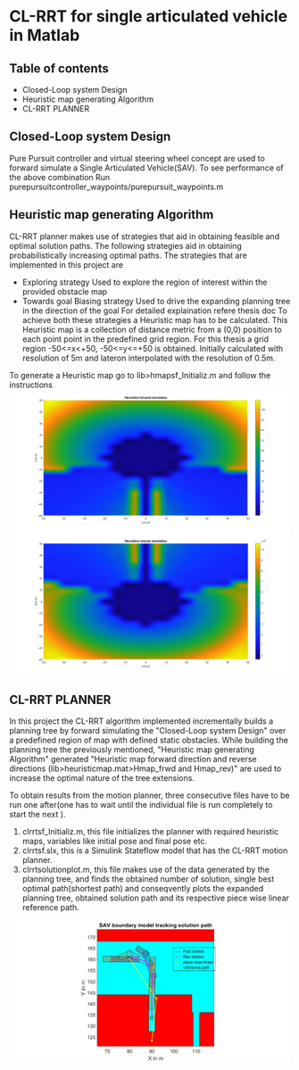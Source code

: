 # CL-RRT for single articulated vehicle in Matlab
## Table of contents
* Closed-Loop system Design 
* Heuristic map generating Algorithm
* CL-RRT PLANNER
## Closed-Loop system Design 
Pure Pursuit controller and virtual steering wheel concept are used to forward simulate a Single Articulated Vehicle(SAV). 
To see performance of the above combination Run purepursuitcontroller_waypoints/purepursuit_waypoints.m

## Heuristic map generating Algorithm
CL-RRT planner makes use of strategies that aid in obtaining feasible and optimal solution paths. The following strategies aid in obtaining probabilistically increasing optimal paths.
The strategies that are implemented in this project are
* Exploring strategy 
Used to explore the region of interest within the provided obstacle map 
* Towards goal Biasing strategy
Used to drive the expanding planning tree in the direction of the goal
For detailed explaination refere thesis doc
To achieve both these strategies a Heuristic map has to be calculated. This Heuristic map is a collection of distance metric from a (0,0) position to each point 
point in the predefined grid region. For this thesis a grid region -50<=x<+50, -50<=y<=+50 is obtained. Initially calculated with resolution of 5m and lateron 
interpolated with the resolution of 0.5m.

To generate a Heuristic map go to lib>hmapsf_Initializ.m and follow the instructions
<img src="/lib/images/hmapforward.jpg" width=600>
<img src="/lib/images/hmapreverse.jpg" width=600>
## CL-RRT PLANNER
In this project the CL-RRT algorithm implemented incrementally builds a planning tree by forward simulating the "Closed-Loop system Design" over a predefined 
region of map with defined static obstacles. While building the planning tree the previously mentioned,  "Heuristic map generating Algorithm" generated "Heuristic 
map forward direction and reverse directions (lib>heuristicmap.mat>Hmap_frwd and Hmap_rev)" are used to increase the optimal nature of the tree extensions.

To obtain results from the motion planner, three consecutive files have to be run one after(one has to wait until the individual file is run completely to 
start the next ).
1. clrrtsf_Initializ.m, this file initializes the planner with required heuristic maps, variables like initial pose and final pose etc.
2. clrrtsf.slx, this is a Simulink Stateflow model that has the CL-RRT motion planner.
3. clrrtsolutionplot.m, this file makes use of the data generated by the planning tree, and finds the obtained number of solution, single best optimal path(shortest path)
and conseqvently plots the expanded planning tree, obtained solution path and its respective piece wise linear reference path.
<img src="/lib/images/clrrtsolplotforgithub.jpg">
  
<!--### heuristic.m
https://bulldogjob.com/news/449-how-to-write-a-good-readme-for-your-github-project

simulation of Single Articulated Vehicle(SAV) using Pure Pursuit controller 

Heuristic map, to find nearest neighbour from the collection of tree nodes to the sample, is calculated offline. with resolution of 0.5m in grid size 0to50(m) on X axis, -50to50(m) on Y axis in right half plane,i.e,in 1st and 4th quadrants. Obtained results are mirrored to left half plane.
function, simmodelcaller() calls mod_purepcontroller.slx which includes vehicle and path tracking controller simulink model.
By calling  simmodelcaller() we forward simulate to each goal point in the grid.

Heuristic map can be plotted in two ways.
1.by calling heuristicmapplot.plot 
2. by using the cost values from cell array c(:,3) along with respective co-ordinates a "2-D look up table" can be obtained. In the respective lookup table dialogbox there is an option to 3D plot. 
example: hmaprev double array saved in heuristicmap.mat has co-ordinates in its 1st and 2nd columns and corresponding cost in 3rd column.
for hmapfrwd as well.
 
### treeexpansion.m
main script is treeexpansion.m. It has CL-RRT algorithm implemented as a script file with locally defined functions at the bottom of script file.
treeexpansion.m file is calling a simulink model named mod_purepcontroller.slx in every iteration and succesfull simulations add nodes and expand the tree.

### current status:
the above files produce tree extensions based on CL-RRT algorithm by oskar and store nodes in cell array "tn", But is very slow as calling simulink model from matlab script file lets the simulink model recompile at every iteration.
### planned future steps:
Integrate the treeexpansion.m into the simulink model and speed up the process.
heuristicmap costs will be accessed by a 2-D look up table within the simulink model.-->
